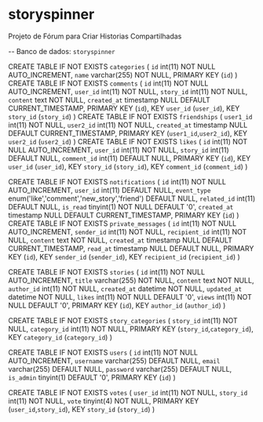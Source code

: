 # storyspinner
Projeto de Fórum para Criar Historias Compartilhadas



-- Banco de dados: `storyspinner`

CREATE TABLE IF NOT EXISTS `categories` (
  `id` int(11) NOT NULL AUTO_INCREMENT,
  `name` varchar(255) NOT NULL,
  PRIMARY KEY (`id`)
) 
CREATE TABLE IF NOT EXISTS `comments` (
  `id` int(11) NOT NULL AUTO_INCREMENT,
  `user_id` int(11) NOT NULL,
  `story_id` int(11) NOT NULL,
  `content` text NOT NULL,
  `created_at` timestamp NULL DEFAULT CURRENT_TIMESTAMP,
  PRIMARY KEY (`id`),
  KEY `user_id` (`user_id`),
  KEY `story_id` (`story_id`)
) 
CREATE TABLE IF NOT EXISTS `friendships` (
  `user1_id` int(11) NOT NULL,
  `user2_id` int(11) NOT NULL,
  `created_at` timestamp NULL DEFAULT CURRENT_TIMESTAMP,
  PRIMARY KEY (`user1_id`,`user2_id`),
  KEY `user2_id` (`user2_id`)
) 
CREATE TABLE IF NOT EXISTS `likes` (
  `id` int(11) NOT NULL AUTO_INCREMENT,
  `user_id` int(11) NOT NULL,
  `story_id` int(11) DEFAULT NULL,
  `comment_id` int(11) DEFAULT NULL,
  PRIMARY KEY (`id`),
  KEY `user_id` (`user_id`),
  KEY `story_id` (`story_id`),
  KEY `comment_id` (`comment_id`)
) 


CREATE TABLE IF NOT EXISTS `notifications` (
  `id` int(11) NOT NULL AUTO_INCREMENT,
  `user_id` int(11) DEFAULT NULL,
  `event_type` enum('like','comment','new_story','friend') DEFAULT NULL,
  `related_id` int(11) DEFAULT NULL,
  `is_read` tinyint(1) NOT NULL DEFAULT '0',
  `created_at` timestamp NULL DEFAULT CURRENT_TIMESTAMP,
  PRIMARY KEY (`id`)
) 
CREATE TABLE IF NOT EXISTS `private_messages` (
  `id` int(11) NOT NULL AUTO_INCREMENT,
  `sender_id` int(11) NOT NULL,
  `recipient_id` int(11) NOT NULL,
  `content` text NOT NULL,
  `created_at` timestamp NULL DEFAULT CURRENT_TIMESTAMP,
  `read_at` timestamp NULL DEFAULT NULL,
  PRIMARY KEY (`id`),
  KEY `sender_id` (`sender_id`),
  KEY `recipient_id` (`recipient_id`)
) 


CREATE TABLE IF NOT EXISTS `stories` (
  `id` int(11) NOT NULL AUTO_INCREMENT,
  `title` varchar(255) NOT NULL,
  `content` text NOT NULL,
  `author_id` int(11) NOT NULL,
  `created_at` datetime NOT NULL,
  `updated_at` datetime NOT NULL,
  `likes` int(11) NOT NULL DEFAULT '0',
  `views` int(11) NOT NULL DEFAULT '0',
  PRIMARY KEY (`id`),
  KEY `author_id` (`author_id`)
) 

CREATE TABLE IF NOT EXISTS `story_categories` (
  `story_id` int(11) NOT NULL,
  `category_id` int(11) NOT NULL,
  PRIMARY KEY (`story_id`,`category_id`),
  KEY `category_id` (`category_id`)
) 

CREATE TABLE IF NOT EXISTS `users` (
  `id` int(11) NOT NULL AUTO_INCREMENT,
  `username` varchar(255) DEFAULT NULL,
  `email` varchar(255) DEFAULT NULL,
  `password` varchar(255) DEFAULT NULL,
  `is_admin` tinyint(1) DEFAULT '0',
  PRIMARY KEY (`id`)
) 

CREATE TABLE IF NOT EXISTS `votes` (
  `user_id` int(11) NOT NULL,
  `story_id` int(11) NOT NULL,
  `vote` tinyint(4) NOT NULL,
  PRIMARY KEY (`user_id`,`story_id`),
  KEY `story_id` (`story_id`)
) 

